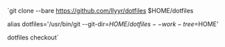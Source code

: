 `git clone --bare https://github.com/llyyr/dotfiles $HOME/dotfiles

alias dotfiles='/usr/bin/git --git-dir=$HOME/dotfiles --work-tree=$HOME'

dotfiles checkout`
